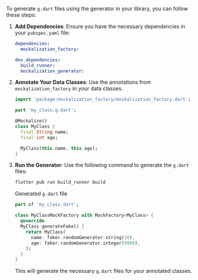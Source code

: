 To generate `g.dart` files using the generator in your library, you can follow these steps:

1. **Add Dependencies**:
   Ensure you have the necessary dependencies in your `pubspec.yaml` file:

   ```yaml
   dependencies:
     mockalization_factory:
   
   dev_dependencies:
     build_runner:
     mockalization_generator:
   ```

2. **Annotate Your Data Classes**:
   Use the annotations from `mockalization_factory` in your data classes.

   ```dart
   import 'package:mockalization_factory/mockalization_factory.dart';

   part 'my_class.g.dart';

   @Mockalize()
   class MyClass {
     final String name;
     final int age;

     MyClass(this.name, this.age);
   }
   ```

3. **Run the Generator**:
   Use the following command to generate the `g.dart` files:

   ```bash
   flutter pub run build_runner build
   ```

   Generated `g.dart` file

   ```dart
   part of 'my_class.dart';
   
   class MyClassMockFactory with MockFactory<MyClass> {
     @override
     MyClass generateFake() {
       return MyClass(
         name: faker.randomGenerator.string(10),
         age: faker.randomGenerator.integer(9999),
       );
     }
   }
   ```

   This will generate the necessary `g.dart` files for your annotated classes.
